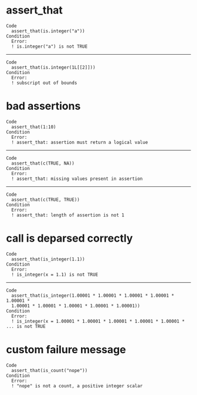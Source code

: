# assert_that

    Code
      assert_that(is.integer("a"))
    Condition
      Error:
      ! is.integer("a") is not TRUE

---

    Code
      assert_that(is.integer(1L[[2]]))
    Condition
      Error:
      ! subscript out of bounds

# bad assertions

    Code
      assert_that(1:10)
    Condition
      Error:
      ! assert_that: assertion must return a logical value

---

    Code
      assert_that(c(TRUE, NA))
    Condition
      Error:
      ! assert_that: missing values present in assertion

---

    Code
      assert_that(c(TRUE, TRUE))
    Condition
      Error:
      ! assert_that: length of assertion is not 1

# call is deparsed correctly

    Code
      assert_that(is_integer(1.1))
    Condition
      Error:
      ! is_integer(x = 1.1) is not TRUE

---

    Code
      assert_that(is_integer(1.00001 * 1.00001 * 1.00001 * 1.00001 * 1.00001 *
      1.00001 * 1.00001 * 1.00001 * 1.00001 * 1.00001))
    Condition
      Error:
      ! is_integer(x = 1.00001 * 1.00001 * 1.00001 * 1.00001 * 1.00001 * ... is not TRUE

# custom failure message

    Code
      assert_that(is_count("nope"))
    Condition
      Error:
      ! "nope" is not a count, a positive integer scalar

